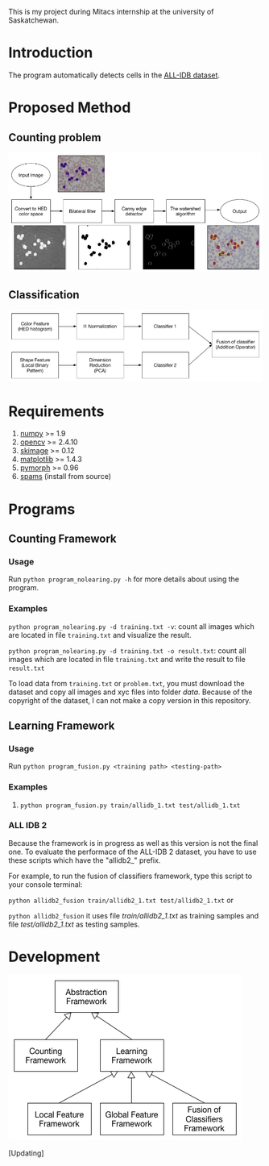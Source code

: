 This is my project during Mitacs internship at the university of Saskatchewan. 

# Introduction

The program automatically detects cells in the [ALL-IDB dataset](http://crema.di.unimi.it/~fscotti/all/).

# Proposed Method
## Counting problem
![The counting framework](images/counting.png)
## Classification
![The classification framework](images/classification.png)
# Requirements

1. [numpy](http://www.scipy.org/install.html) >= 1.9 
2. [opencv](http://opencv.org/downloads.html) >= 2.4.10
3. [skimage](http://scikit-image.org/download.html) >= 0.12
4. [matplotlib](http://matplotlib.org/downloads.html) >= 1.4.3
5. [pymorph](http://luispedro.org/software/pymorph/) >= 0.96
6. [spams](http://spams-devel.gforge.inria.fr/downloads.html) (install from source)

# Programs
## Counting Framework

### Usage
Run `python program_nolearing.py -h` for more details about using the program. 

### Examples

`python program_nolearing.py -d training.txt -v`: count all images which are located in file `training.txt` and visualize the result.

`python program_nolearing.py -d training.txt -o result.txt`: count all images which are located in file `training.txt` and write the result to file `result.txt` 

To load data from `training.txt` or `problem.txt`, you must download the dataset and copy all images and xyc files into folder *data*. Because of the copyright of the dataset, I can not make a copy version in this repository.

## Learning Framework
### Usage
Run `python program_fusion.py <training path> <testing-path>`

### Examples

1. `python program_fusion.py train/allidb_1.txt test/allidb_1.txt`

### ALL IDB 2

Because the framework is in progress as well as this version is not the final one. To evaluate the performace of the ALL-IDB 2 dataset, you have to use these scripts which have the "allidb2_" prefix.

For example, to run the fusion of classifiers framework, type this script to your console terminal:

`python allidb2_fusion train/allidb2_1.txt test/allidb2_1.txt` or

`python allidb2_fusion` it uses file _train/allidb2_1.txt_ as training samples and file _test/allidb2_1.txt_ as testing samples.

# Development

![The framework diagram](images/framework.png)

[Updating]



